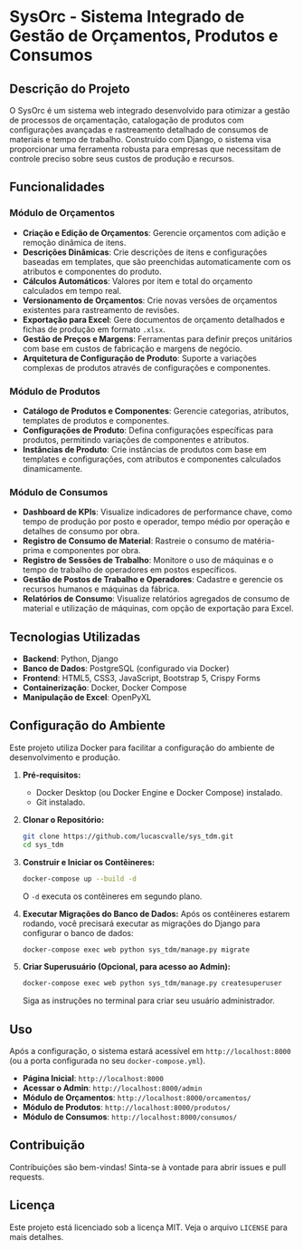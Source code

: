 # SysOrc - Sistema Integrado de Gestão de Orçamentos, Produtos e Consumos

## Descrição do Projeto

O SysOrc é um sistema web integrado desenvolvido para otimizar a gestão de processos de orçamentação, catalogação de produtos com configurações avançadas e rastreamento detalhado de consumos de materiais e tempo de trabalho. Construído com Django, o sistema visa proporcionar uma ferramenta robusta para empresas que necessitam de controle preciso sobre seus custos de produção e recursos.

## Funcionalidades

### Módulo de Orçamentos
- **Criação e Edição de Orçamentos**: Gerencie orçamentos com adição e remoção dinâmica de itens.
- **Descrições Dinâmicas**: Crie descrições de itens e configurações baseadas em templates, que são preenchidas automaticamente com os atributos e componentes do produto.
- **Cálculos Automáticos**: Valores por item e total do orçamento calculados em tempo real.
- **Versionamento de Orçamentos**: Crie novas versões de orçamentos existentes para rastreamento de revisões.
- **Exportação para Excel**: Gere documentos de orçamento detalhados e fichas de produção em formato `.xlsx`.
- **Gestão de Preços e Margens**: Ferramentas para definir preços unitários com base em custos de fabricação e margens de negócio.
- **Arquitetura de Configuração de Produto**: Suporte a variações complexas de produtos através de configurações e componentes.

### Módulo de Produtos
- **Catálogo de Produtos e Componentes**: Gerencie categorias, atributos, templates de produtos e componentes.
- **Configurações de Produto**: Defina configurações específicas para produtos, permitindo variações de componentes e atributos.
- **Instâncias de Produto**: Crie instâncias de produtos com base em templates e configurações, com atributos e componentes calculados dinamicamente.

### Módulo de Consumos
- **Dashboard de KPIs**: Visualize indicadores de performance chave, como tempo de produção por posto e operador, tempo médio por operação e detalhes de consumo por obra.
- **Registro de Consumo de Material**: Rastreie o consumo de matéria-prima e componentes por obra.
- **Registro de Sessões de Trabalho**: Monitore o uso de máquinas e o tempo de trabalho de operadores em postos específicos.
- **Gestão de Postos de Trabalho e Operadores**: Cadastre e gerencie os recursos humanos e máquinas da fábrica.
- **Relatórios de Consumo**: Visualize relatórios agregados de consumo de material e utilização de máquinas, com opção de exportação para Excel.

## Tecnologias Utilizadas

- **Backend**: Python, Django
- **Banco de Dados**: PostgreSQL (configurado via Docker)
- **Frontend**: HTML5, CSS3, JavaScript, Bootstrap 5, Crispy Forms
- **Containerização**: Docker, Docker Compose
- **Manipulação de Excel**: OpenPyXL

## Configuração do Ambiente

Este projeto utiliza Docker para facilitar a configuração do ambiente de desenvolvimento e produção.

1.  **Pré-requisitos:**
    *   Docker Desktop (ou Docker Engine e Docker Compose) instalado.
    *   Git instalado.

2.  **Clonar o Repositório:**
    ```bash
    git clone https://github.com/lucascvalle/sys_tdm.git
    cd sys_tdm
    ```

3.  **Construir e Iniciar os Contêineres:**
    ```bash
    docker-compose up --build -d
    ```
    O `-d` executa os contêineres em segundo plano.

4.  **Executar Migrações do Banco de Dados:**
    Após os contêineres estarem rodando, você precisará executar as migrações do Django para configurar o banco de dados:
    ```bash
    docker-compose exec web python sys_tdm/manage.py migrate
    ```

5.  **Criar Superusuário (Opcional, para acesso ao Admin):**
    ```bash
    docker-compose exec web python sys_tdm/manage.py createsuperuser
    ```
    Siga as instruções no terminal para criar seu usuário administrador.

## Uso

Após a configuração, o sistema estará acessível em `http://localhost:8000` (ou a porta configurada no seu `docker-compose.yml`).

-   **Página Inicial**: `http://localhost:8000`
-   **Acessar o Admin**: `http://localhost:8000/admin`
-   **Módulo de Orçamentos**: `http://localhost:8000/orcamentos/`
-   **Módulo de Produtos**: `http://localhost:8000/produtos/`
-   **Módulo de Consumos**: `http://localhost:8000/consumos/`

## Contribuição

Contribuições são bem-vindas! Sinta-se à vontade para abrir issues e pull requests.

## Licença

Este projeto está licenciado sob a licença MIT. Veja o arquivo `LICENSE` para mais detalhes.
